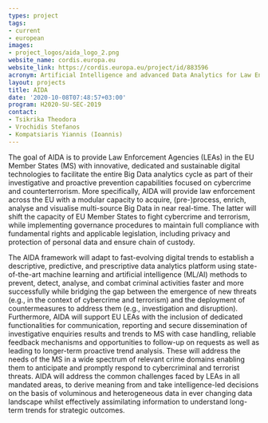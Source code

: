 ```yaml
---
types: project
tags:
- current
- european
images:
- project_logos/aida_logo_2.png
website_name: cordis.europa.eu
website_link: https://cordis.europa.eu/project/id/883596
acronym: Artificial Intelligence and advanced Data Analytics for Law Enforcement Agencies
layout: projects
title: AIDA
date: '2020-10-08T07:48:57+03:00'
program: H2020-SU-SEC-2019
contact:
- Tsikrika Theodora
- Vrochidis Stefanos
- Kompatsiaris Yiannis (Ioannis)
---
```

<p>
The goal of AIDA is to provide  Law Enforcement Agencies (LEAs) in the EU Member States (MS) with innovative, dedicated and sustainable digital technologies to facilitate the entire Big Data analytics cycle as part of their investigative and proactive prevention capabilities focused on cybercrime and counterterrorism. More specifically, AIDA will provide law enforcement across the EU with a modular capacity to acquire, (pre-)process, enrich, analyse and visualise multi-source Big Data in near real-time. The latter will shift the capacity of EU Member States to fight cybercrime and terrorism, while implementing governance procedures to maintain full compliance with fundamental rights and applicable legislation, including privacy and protection  of personal data and ensure chain of custody. 
</p>
<p>
The AIDA framework will adapt to fast-evolving digital trends to establish a descriptive, predictive, and prescriptive data analytics platform using state-of-the-art machine learning and artificial intelligence (ML/AI) methods to prevent, detect, analyse, and combat criminal activities faster and more successfully while bridging the gap between the emergence of new threats (e.g., in the context of cybercrime and terrorism) and the deployment of countermeasures to address them (e.g., investigation and disruption).  Furthermore, AIDA will support EU LEAs with the inclusion of dedicated functionalities for communication, reporting and secure dissemination of investigative enquiries results and trends to MS with case handling, reliable feedback mechanisms and opportunities to follow-up on requests as well as leading to longer-term proactive trend analysis. These will address the needs of the MS in a wide spectrum of relevant crime domains enabling them to anticipate and promptly respond to cybercriminal and terrorist threats. AIDA will address the common challenges faced by LEAs in all mandated areas, to derive meaning from and take intelligence-led decisions on the basis of voluminous and heterogeneous data in ever changing data landscape whilst effectively assimilating information to understand long-term trends for strategic outcomes.
</p>
